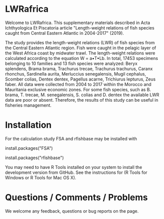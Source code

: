 # LWRafrica
Welcome to LWRafrica. This supplementary materials described in Acta Ichthyologica Et Piscatoria article "Length-weight relations of fish species caught from Central Eastern Atlantic in 2004-2017" (2019).

The study provides the length-weight relations (LWR) of fish species from the Central Eastern Atlantic region. Fish were caught in the pelagic layer of the West Africa coast by midwater trawl. The length-weight relations were calculated according to the equation W = a•T•Lb. In total, 17453 specimens belonging to 10 families and 13 fish species were analyzed: Beryx splendens, Brama brama, Trachurus trecae, Trachurus trachurus, Caranx rhonchus, Sardinella aurita, Merluccius senegalensis, Mugil cephalus, Scomber colias, Dentex dentex, Pagellus acarne, Trichiurus lepturus, Zeus faber. All data were collected from 2004 to 2017 within the Morocco and Mauritania exclusive economic zones. For some fish species, such as B. brama, T. trecae, M. senegalensis, S. colias and D. dentex the available LWR data are poor or absent. Therefore, the results of this study can be useful in fisheries management.

# Installation
For the calculation study FSA and rfishbase may be installed with

install.packages("FSA")

install.packages("rfishbase")

You may need to have R Tools installed on your system to install the development version from GitHub. See the instructions for (R Tools for Windows or R Tools for Mac OS X).

# Questions / Comments / Problems
We welcome any feedback, questions or bug reports on the page.
